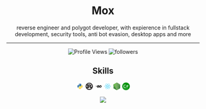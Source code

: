 <h1 align="center">Mox</h1>
<p align="center">reverse engineer and polygot developer, with expierence in fullstack development, security tools, anti bot evasion, desktop apps and more</p>


---
<p align="center">
  <img src="https://api.visitorbadge.io/api/VisitorHit?user=shelovesmox&countColorcountColor&countColor=%b4b4b4" alt="Profile Views"/>
  <img alt="followers" src="https://img.shields.io/github/followers/shelovesmox?color=b4b4b4&style=for-the-badge&logo=github&label=Follow"/>
</p>
<h2 align="center">Skills</h2>
<p align="center">
  <code><img height="20" src="https://raw.githubusercontent.com/github/explore/main/topics/python/python.png"></code>
  <code><img height="20" src="https://raw.githubusercontent.com/github/explore/main/topics/rust/rust.png"></code>
  <code><img height="20" src="https://raw.githubusercontent.com/github/explore/main/topics/go/go.png"></code>
  <code><img height="20" src="https://raw.githubusercontent.com/github/explore/80688e429a7d4ef2fca1e82350fe8e3517d3494d/topics/react/react.png"></code>
  <code><img height="20" src="https://raw.githubusercontent.com/github/explore/main/topics/nodejs/nodejs.png"></code>
  <code><img height="20" src="https://raw.githubusercontent.com/github/explore/main/topics/csharp/csharp.png"></code>
</p>

<p align="center">
  <img src="https://github-readme-stats.vercel.app/api/?username=shelovesmox&title_color=b4b4b4&text_color=b4b4b4&show_icons=true&bg_color=00000000&hide_border=true&icon_color=b4b4b4&hide_title=true&count_private=true" />
</p>
